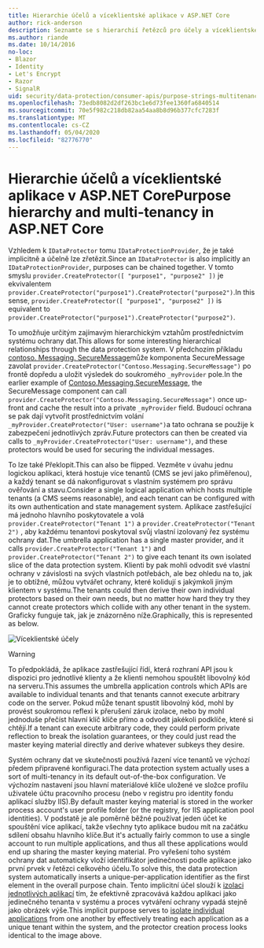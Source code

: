 ```yaml
---
title: Hierarchie účelů a víceklientské aplikace v ASP.NET Core
author: rick-anderson
description: Seznamte se s hierarchií řetězců pro účely a víceklientské architektury, protože se týká rozhraní API ochrany ASP.NET Core dat.
ms.author: riande
ms.date: 10/14/2016
no-loc:
- Blazor
- Identity
- Let's Encrypt
- Razor
- SignalR
uid: security/data-protection/consumer-apis/purpose-strings-multitenancy
ms.openlocfilehash: 73edb8082d2df263bc1e6d73fee1360fa6840514
ms.sourcegitcommit: 70e5f982c218db82aa54aa8b8d96b377cfc7283f
ms.translationtype: MT
ms.contentlocale: cs-CZ
ms.lasthandoff: 05/04/2020
ms.locfileid: "82776770"
---
```

# <a name="purpose-hierarchy-and-multi-tenancy-in-aspnet-core"></a><span data-ttu-id="d3e5a-103">Hierarchie účelů a víceklientské aplikace v ASP.NET Core</span><span class="sxs-lookup"><span data-stu-id="d3e5a-103">Purpose hierarchy and multi-tenancy in ASP.NET Core</span></span>

<span data-ttu-id="d3e5a-104">Vzhledem k `IDataProtector` tomu `IDataProtectionProvider`, že je také implicitně a účelně lze zřetězit.</span><span class="sxs-lookup"><span data-stu-id="d3e5a-104">Since an `IDataProtector` is also implicitly an `IDataProtectionProvider`, purposes can be chained together.</span></span> <span data-ttu-id="d3e5a-105">V tomto smyslu `provider.CreateProtector([ "purpose1", "purpose2" ])` je ekvivalentem `provider.CreateProtector("purpose1").CreateProtector("purpose2")`.</span><span class="sxs-lookup"><span data-stu-id="d3e5a-105">In this sense, `provider.CreateProtector([ "purpose1", "purpose2" ])` is equivalent to `provider.CreateProtector("purpose1").CreateProtector("purpose2")`.</span></span>

<span data-ttu-id="d3e5a-106">To umožňuje určitým zajímavým hierarchickým vztahům prostřednictvím systému ochrany dat.</span><span class="sxs-lookup"><span data-stu-id="d3e5a-106">This allows for some interesting hierarchical relationships through the data protection system.</span></span> <span data-ttu-id="d3e5a-107">V předchozím příkladu [contoso. Messaging. SecureMessage](xref:security/data-protection/consumer-apis/purpose-strings#data-protection-contoso-purpose)může komponenta SecureMessage zavolat `provider.CreateProtector("Contoso.Messaging.SecureMessage")` po frontě dopředu a uložit výsledek do soukromého `_myProvider` pole.</span><span class="sxs-lookup"><span data-stu-id="d3e5a-107">In the earlier example of [Contoso.Messaging.SecureMessage](xref:security/data-protection/consumer-apis/purpose-strings#data-protection-contoso-purpose), the SecureMessage component can call `provider.CreateProtector("Contoso.Messaging.SecureMessage")` once up-front and cache the result into a private `_myProvider` field.</span></span> <span data-ttu-id="d3e5a-108">Budoucí ochrana se pak dají vytvořit prostřednictvím volání `_myProvider.CreateProtector("User: username")`a tato ochrana se použije k zabezpečení jednotlivých zpráv.</span><span class="sxs-lookup"><span data-stu-id="d3e5a-108">Future protectors can then be created via calls to `_myProvider.CreateProtector("User: username")`, and these protectors would be used for securing the individual messages.</span></span>

<span data-ttu-id="d3e5a-109">To lze také Překlopit.</span><span class="sxs-lookup"><span data-stu-id="d3e5a-109">This can also be flipped.</span></span> <span data-ttu-id="d3e5a-110">Vezměte v úvahu jednu logickou aplikaci, která hostuje více tenantů (CMS se jeví jako přiměřenou), a každý tenant se dá nakonfigurovat s vlastním systémem pro správu ověřování a stavu.</span><span class="sxs-lookup"><span data-stu-id="d3e5a-110">Consider a single logical application which hosts multiple tenants (a CMS seems reasonable), and each tenant can be configured with its own authentication and state management system.</span></span> <span data-ttu-id="d3e5a-111">Aplikace zastřešující má jednoho hlavního poskytovatele a volá `provider.CreateProtector("Tenant 1")` a `provider.CreateProtector("Tenant 2")` , aby každému tenantovi poskytoval svůj vlastní izolovaný řez systému ochrany dat.</span><span class="sxs-lookup"><span data-stu-id="d3e5a-111">The umbrella application has a single master provider, and it calls `provider.CreateProtector("Tenant 1")` and `provider.CreateProtector("Tenant 2")` to give each tenant its own isolated slice of the data protection system.</span></span> <span data-ttu-id="d3e5a-112">Klienti by pak mohli odvodit své vlastní ochrany v závislosti na svých vlastních potřebách, ale bez ohledu na to, jak je to obtížné, můžou vytvářet ochrany, které kolidují s jakýmkoli jiným klientem v systému.</span><span class="sxs-lookup"><span data-stu-id="d3e5a-112">The tenants could then derive their own individual protectors based on their own needs, but no matter how hard they try they cannot create protectors which collide with any other tenant in the system.</span></span> <span data-ttu-id="d3e5a-113">Graficky funguje tak, jak je znázorněno níže.</span><span class="sxs-lookup"><span data-stu-id="d3e5a-113">Graphically, this is represented as below.</span></span>

![Víceklientské účely](purpose-strings-multitenancy/_static/purposes-multi-tenancy.png)

>[!WARNING]
> <span data-ttu-id="d3e5a-115">To předpokládá, že aplikace zastřešující řídí, která rozhraní API jsou k dispozici pro jednotlivé klienty a že klienti nemohou spouštět libovolný kód na serveru.</span><span class="sxs-lookup"><span data-stu-id="d3e5a-115">This assumes the umbrella application controls which APIs are available to individual tenants and that tenants cannot execute arbitrary code on the server.</span></span> <span data-ttu-id="d3e5a-116">Pokud může tenant spustit libovolný kód, mohl by provést soukromou reflexi k přerušení záruk izolace, nebo by mohl jednoduše přečíst hlavní klíč klíče přímo a odvodit jakékoli podklíče, které si chtějí.</span><span class="sxs-lookup"><span data-stu-id="d3e5a-116">If a tenant can execute arbitrary code, they could perform private reflection to break the isolation guarantees, or they could just read the master keying material directly and derive whatever subkeys they desire.</span></span>

<span data-ttu-id="d3e5a-117">Systém ochrany dat ve skutečnosti používá řazení více tenantů ve výchozí předem připravené konfiguraci.</span><span class="sxs-lookup"><span data-stu-id="d3e5a-117">The data protection system actually uses a sort of multi-tenancy in its default out-of-the-box configuration.</span></span> <span data-ttu-id="d3e5a-118">Ve výchozím nastavení jsou hlavní materiálové klíče uložené ve složce profilu uživatele účtu pracovního procesu (nebo v registru pro identity fondu aplikací služby IIS).</span><span class="sxs-lookup"><span data-stu-id="d3e5a-118">By default master keying material is stored in the worker process account's user profile folder (or the registry, for IIS application pool identities).</span></span> <span data-ttu-id="d3e5a-119">V podstatě je ale poměrně běžné používat jeden účet ke spouštění více aplikací, takže všechny tyto aplikace budou mít na začátku sdílení obsahu hlavního klíče.</span><span class="sxs-lookup"><span data-stu-id="d3e5a-119">But it's actually fairly common to use a single account to run multiple applications, and thus all these applications would end up sharing the master keying material.</span></span> <span data-ttu-id="d3e5a-120">Pro vyřešení toho systém ochrany dat automaticky vloží identifikátor jedinečnosti podle aplikace jako první prvek v řetězci celkového účelu.</span><span class="sxs-lookup"><span data-stu-id="d3e5a-120">To solve this, the data protection system automatically inserts a unique-per-application identifier as the first element in the overall purpose chain.</span></span> <span data-ttu-id="d3e5a-121">Tento implicitní účel slouží k [izolaci jednotlivých aplikací](xref:security/data-protection/configuration/overview#per-application-isolation) tím, že efektivně zpracovává každou aplikaci jako jedinečného tenanta v systému a proces vytváření ochrany vypadá stejně jako obrázek výše.</span><span class="sxs-lookup"><span data-stu-id="d3e5a-121">This implicit purpose serves to [isolate individual applications](xref:security/data-protection/configuration/overview#per-application-isolation) from one another by effectively treating each application as a unique tenant within the system, and the protector creation process looks identical to the image above.</span></span>
